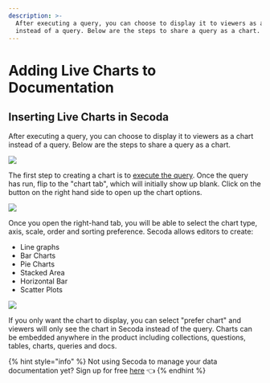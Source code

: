 ```yaml
---
description: >-
  After executing a query, you can choose to display it to viewers as a chart
  instead of a query. Below are the steps to share a query as a chart.
---
```


# Adding Live Charts to Documentation

## Inserting Live Charts in Secoda

After executing a query, you can choose to display it to viewers as a chart instead of a query. Below are the steps to share a query as a chart.&#x20;

![](<https://secoda-public-media-assets.s3.amazonaws.com/Group%20599.png>)

The first step to creating a chart is to [execute the query](./). Once the query has run, flip to the "chart tab", which will initially show up blank. Click on the button on the right hand side to open up the chart options.

![](<https://secoda-public-media-assets.s3.amazonaws.com/Group%20600.png>)

Once you open the right-hand tab, you will be able to select the chart type, axis, scale, order and sorting preference. Secoda allows editors to create:

* Line graphs&#x20;
* Bar Charts
* Pie Charts
* Stacked Area
* Horizontal Bar
* Scatter Plots

![](<https://secoda-public-media-assets.s3.amazonaws.com/Screen%20Shot%202022-04-11%20at%2010.37.51%20PM.png>)

If you only want the chart to display, you can select "prefer chart" and viewers will only see the chart in Secoda instead of the query. Charts can be embedded anywhere in the product including collections, questions, tables, charts, queries and docs.&#x20;

{% hint style="info" %}
Not using Secoda to manage your data documentation yet? Sign up for free [here](http://app.secoda.co/) 👈
{% endhint %}
